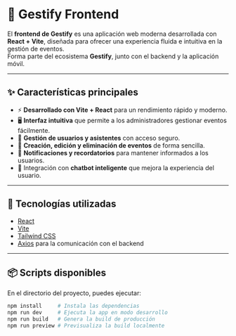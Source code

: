 # 🎨 Gestify Frontend

El **frontend de Gestify** es una aplicación web moderna desarrollada con **React + Vite**, diseñada para ofrecer una experiencia fluida e intuitiva en la gestión de eventos.  
Forma parte del ecosistema **Gestify**, junto con el backend y la aplicación móvil.

---

## ✨ Características principales

- ⚡ **Desarrollado con Vite + React** para un rendimiento rápido y moderno.  
- 🖥️ **Interfaz intuitiva** que permite a los administradores gestionar eventos fácilmente.  
- 👥 **Gestión de usuarios y asistentes** con acceso seguro.  
- 📅 **Creación, edición y eliminación de eventos** de forma sencilla.  
- 🔔 **Notificaciones y recordatorios** para mantener informados a los usuarios.  
- 🤖 Integración con **chatbot inteligente** que mejora la experiencia del usuario.  

---

## 🚀 Tecnologías utilizadas

- [React](https://reactjs.org/)  
- [Vite](https://vitejs.dev/)  
- [Tailwind CSS](https://tailwindcss.com/)
- [Axios](https://axios-http.com/) para la comunicación con el backend

---

## 📦 Scripts disponibles

En el directorio del proyecto, puedes ejecutar:  

```bash
npm install     # Instala las dependencias
npm run dev     # Ejecuta la app en modo desarrollo
npm run build   # Genera la build de producción
npm run preview # Previsualiza la build localmente
